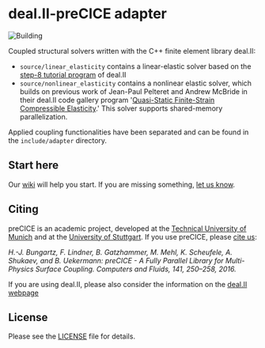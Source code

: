 # deal.II-preCICE adapter

![Building](https://github.com/precice/dealii-adapter/workflows/Building/badge.svg)

Coupled structural solvers written with the C++ finite element library deal.II:

- `source/linear_elasticity` contains a linear-elastic solver based on the [step-8 tutorial program](https://www.dealii.org/developer/doxygen/deal.II/step_8.html) of deal.II
- `source/nonlinear_elasticity` contains a nonlinear elastic solver, which builds on previous work of Jean-Paul Pelteret and Andrew McBride in their deal.II code gallery program '[Quasi-Static Finite-Strain Compressible Elasticity](https://www.dealii.org/developer/doxygen/deal.II/code_gallery_Quasi_static_Finite_strain_Compressible_Elasticity.html).' This solver supports shared-memory parallelization.

Applied coupling functionalities have been separated and can be found in the `include/adapter` directory.

## Start here
Our [wiki](https://precice.org/adapter-dealii-overview.html) will help you start. If you are missing something, [let us know](https://recice.org/resources/#contact).

## Citing
preCICE is an academic project, developed at the [Technical University of Munich](https://www5.in.tum.de/wiki/index.php/Home) and at the [University of Stuttgart](https://www.ipvs.uni-stuttgart.de/). If you use preCICE, please [cite us](https://precice.org/publications/):

*H.-J. Bungartz, F. Lindner, B. Gatzhammer, M. Mehl, K. Scheufele, A. Shukaev, and B. Uekermann: preCICE - A Fully Parallel Library for Multi-Physics Surface Coupling. Computers and Fluids, 141, 250–258, 2016.*

If you are using deal.II, please also consider the information on the [deal.II webpage](https://www.dealii.org/publications.html)

## License

Please see the [LICENSE](https://github.com/precice/dealii-adapter/blob/master/LICENSE) file for details.
